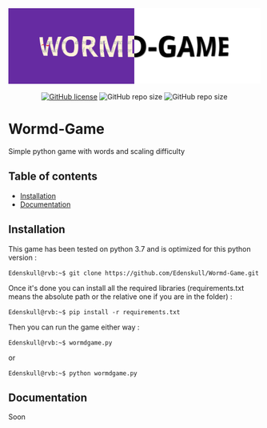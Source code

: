 <div align="center">
  <img src=".github/_static/Wormd-Game_Banner.png">
</div>

<div align="center">

[![GitHub license](https://img.shields.io/github/license/Edenskull/Wormd-Game?color=blue&style=for-the-badge)](https://github.com/Edenskull/Wormd-Game/blob/master/LICENSE)
![GitHub repo size](https://img.shields.io/github/repo-size/Edenskull/Wormd-Game?color=green&style=for-the-badge)
![GitHub repo size](https://img.shields.io/badge/Python-3.6%20%7C%203.7-yellow?style=for-the-badge)

</div>

# Wormd-Game
Simple python game with words and scaling difficulty

## Table of contents
* [Installation](#installation)
* [Documentation](#documentation)

## Installation
This game has been tested on python 3.7 and is optimized for this python version : 
```console
Edenskull@rvb:~$ git clone https://github.com/Edenskull/Wormd-Game.git
```
Once it's done you can install all the required libraries (requirements.txt means the absolute path or the relative one if you are in the folder) : 
````console
Edenskull@rvb:~$ pip install -r requirements.txt
````
Then you can run the game either way : 
````console
Edenskull@rvb:~$ wormdgame.py
````
or
````console
Edenskull@rvb:~$ python wormdgame.py
````

## Documentation

Soon
